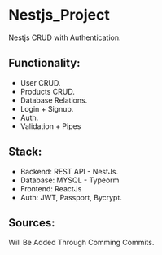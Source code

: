 # Nestjs_Project
Nestjs CRUD with Authentication.

## Functionality: 

<ul>
<li>User CRUD.</li>
<li>Products CRUD.</li>
<li>Database Relations.</li>
<li>Login + Signup.</li>
<li>Auth.</li>
<li>Validation + Pipes</li>
</ul>

## Stack:

<ul>
<li>Backend: REST API - NestJs.</li>
<li>Database: MYSQL - Typeorm</li>
<li>Frontend: ReactJs</li>
<li>Auth: JWT, Passport, Bycrypt.</li>
</ul>

## Sources:
Will Be Added Through Comming Commits.
